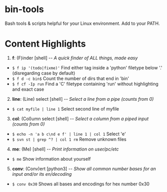 # bin-tools

Bash tools & scripts helpful for your Linux environment. Add to your PATH.

# Content Highlights

1. **f**: (F)inder [shell] -- *A quick finder of ALL things, made easy*
  - `$ f ip '(todo|fixme)'` Find either tag inside a 'python' filetype below '.' (disregarding case by default)
  - `$ f d -c bin$` Count the number of dirs that end in 'bin'
  - `$ f cf -Ip run` Find a 'C' filetype containing 'run' without highlighting and exact case
  
2. **line**: (Line) select [shell] -- *Select a line from a pipe (counts from 0)*
  + `$ cat myfile | line 1` Select second line of myfile
  
3. **col**: (Col)umn select [shell] -- *Select a column from a piped input (counts from 0)*
  + `$ echo -n 'a b c\nd e f' | line 1 | col 1` Select 'e'
  + `$ svn st | grep ^? | col 1 rm` Remove unknown files  
  
4. **me**: (Me) [shell] -- *Print information on user/pc/etc*
  + `$ me` Show information about yourself
  
5. **conv**: (Conv)ert [python3] -- *Show all common number bases for an input and/or its en/decoding*
  + `$ conv 0x30` Shows all bases and encodings for hex number 0x30
